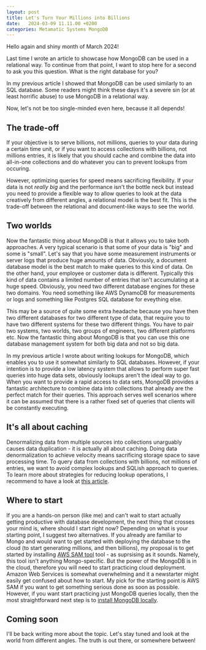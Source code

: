 ```yaml
---
layout: post
title: Let's Turn Your Millions into Billions
date:   2024-03-09 11.11.00 +0200
categories: Metamatic Systems MongoDB 
---
```


Hello again and shiny month of March 2024! 

Last time I wrote an article to showcase how MongoDB can be used in a relational way. To continue from that point,
I want to stop here for a second to ask you this question. What is the right database for you?

In my previous article I showed that MongoDB can be used similarly to an SQL
database. Some readers might think these days it's a severe sin (or at least horrific abuse) to use MongoDB in a relational
way. 

Now, let's not be too single-minded even here, because it all depends!

## The trade-off

If your objective is to serve billions, not millions, queries to your data during a certain time unit, or
if you want to access collections with billions, not millions entries, it is likely that you should cache and combine the data
into all-in-one collections and do whatever you can to prevent lookups from occuring.

However, optimizing queries for speed means sacrificing flexibility. If your data is not *really big* and the
performance isn't the bottle neck but instead you need to provide a flexible way to allow queries to look at the
data creatively from different angles, a relational model is the best fit. This is the trade-off between the
relational and document-like ways to see the world.

## Two worlds 

Now the fantastic thing about MongoDB is that it allows you to take both approaches. A very typical scenario is
that some of your data is "big" and some is "small". Let's say that you have some measurement instruments or server logs
that produce huge amounts of data. Obviously, a document database model is the best match to make queries to this kind of data.
On the other hand, your employee or customer data is different. Typically this kind of data contains a limited number of entries 
that isn't accumulating at a huge speed. Obviously, you need two different database engines for these two
domains. You need something like AWS DynamoDB for measurements or logs and something like Postgres SQL database for eveything
else. 

This may be a source of quite some extra headache because you have then two different databases for two different type of
data, that require you to have two different systems for these two different things. You have to pair two systems, two worlds, 
two groups of engineers, two different platforms etc. Now the fantastic thing about MongoDB is that you can use this one database 
management system for both big data and not so big data. 

In my previous article I wrote about writing lookups for MongoDB, which enables you to use it somewhat similarly to SQL
databases. However, if your intention is to provide a low latency system that allows to perform super fast queries
into huge data sets, obviously lookups aren't the ideal way to go. When you want to provide a rapid access to data sets,
MongoDB provides a fantastic architecture to combine data into collections that already are the perfect match for their queries.
This approach serves well scenarios where it can be assumed that there is a rather fixed set of queries that clients will be 
constantly executing. 

## It's all about caching
Denormalizing data from multiple sources into collections unarguably causes data duplication - it is actually all about caching. 
Doing data denormalization to achieve velocity means sacrificing storage space to save processing time.
To query data from collections with billions, not millions of entries, we want to avoid complex lookups and SQLish approach to queries.
To learn more about strategies for reducing lookup operations, I recommend to have a look at [this article](https://www.mongodb.com/docs/atlas/schema-suggestions/reduce-lookup-operations/).

## Where to start
If you are a hands-on person (like me) and can't wait to start actually getting productive with database development, the next 
thing that crosses your mind is, where should I start right now? Depending on what is your starting point, 
I suggest two alternatives. If you already are familiar to Mongo and would want to get started with deploying the database
to the cloud (to start generating millions, and then billions), my proposal is to get started by installing [AWS SAM tool](https://docs.aws.amazon.com/serverless-application-model/latest/developerguide/install-sam-cli.html) tool - as suprsising 
as it sounds. Namely, this tool isn't anything Mongo-specific. But the power of the MongoDB is in the cloud, therefore 
you will need to start practicing cloud deployment. Amazon Web Services is somewhat overwhelming and it a newstarter 
might easily get confused about how to start. My pick for the starting point is AWS SAM if you want to get something serious 
done as soon as possible. However, if you want start practicing just MongoDB queries locally,
then the most straightforward next step is to [install MongoDB locally](https://www.mongodb.com/try/download/shell).

## Coming soon
I'll be back writing more about the topic. Let's stay tuned and look at the world from different angles. 
The truth is out there, or somewhere between!




